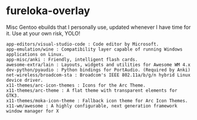 fureloka-overlay
================

Misc Gentoo ebuilds that I personally use, updated whenever I have time for it.
Use at your own risk, YOLO!

	app-editors/visual-studio-code : Code editor by Microsoft.
	app-emulation/wine : Compatibility layer capable of running Windows applications on Linux.
	app-misc/anki : Friendly, intelligent flash cards.
	awesome-extra/lain : Layouts, widgets and utilities for Awesome WM 4.x
	dev-python/pyaudio : Python bindings for PortAudio. (Required by Anki)
	net-wireless/broadcom-sta : Broadcom's IEEE 802.11a/b/g/n hybrid Linux device driver.
	x11-themes/arc-icon-themes : Icons for the Arc Theme.
	x11-themes/arc-theme : A flat theme with transparent elements for GTK3.
	x11-themes/moka-icon-theme : Fallback icon theme for Arc Icon Themes.
	x11-wm/awesome : A highly configurable, next generation framework window manager for X
